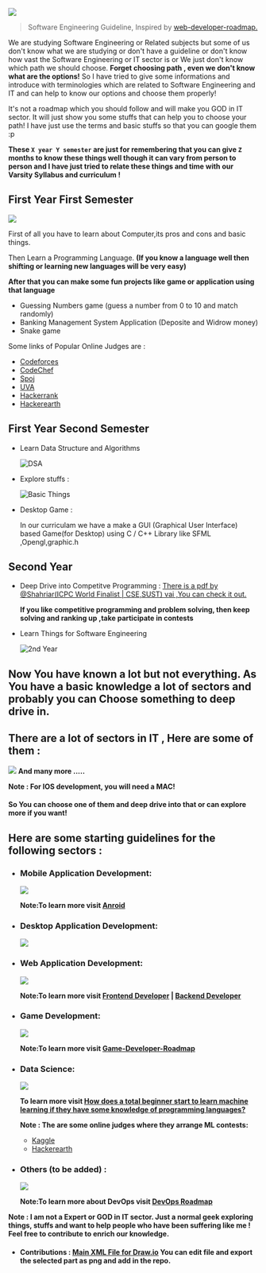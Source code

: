 ![](assets/logo.png)

> Software Engineering Guideline,  Inspired by [web-developer-roadmap.](https://github.com/kamranahmedse/developer-roadmap)

We are studying Software Engineering or Related subjects but some of us don't know what we are studying or don't have a guideline or don't know how vast the Software Engineering or IT sector is or We just don't know which path we should choose. **Forget choosing path , even we don't know what are the options!**
So I have tried to give some informations and introduce with terminologies which are related to Software Engineering and IT and can help to know our options and choose them properly!

It's not a roadmap which you should follow and will make you GOD in IT sector. It will just show you some stuffs that can help you to choose your path! I have just use the terms and basic stuffs so that you can google them :p

**These `X year Y semester` are just for remembering that you can give `Z` months to know these things well though it can vary from person to person and I have just tried to relate these things and time with our Varsity Syllabus and curriculum !**

## First Year First Semester

![](assets/1_1.png)

First of all you have to learn about Computer,its pros and cons and basic things.

Then Learn a Programming Language.
**(If you know a language well then shifting or learning new languages will be very easy)**

**After that you can make some fun projects like game or application using that language**

- Guessing Numbers game (guess a number from 0 to 10 and match randomly) 
- Banking Management System Application (Deposite and Widrow money)
- Snake game


Some links of Popular Online Judges are :

- [Codeforces](https://codeforces.com)
- [CodeChef](https://www.codechef.com)
- [Spoj](https://www.spoj.com)
- [UVA](https://uhunt.onlinejudge.org)
- [Hackerrank](https://www.hackerrank.com)
- [Hackerearth](https://www.hackerearth.com])

## First Year Second Semester

- Learn Data Structure and Algorithms


  ![DSA](assets/DSA.png)

* Explore stuffs :


  ![Basic Things](assets/basic_stuffs.png)


- Desktop Game :

    In our curriculam we have a make a GUI (Graphical User Interface) based Game(for Desktop) using C / C++ Library like SFML ,Opengl,graphic.h

## Second Year

- Deep Drive into Competitve Programming  :
  [There is a pdf by @Shahriar(ICPC World Finalist | CSE,SUST) vai ,You can check it out.](assets/Dhaka-Regional-Raw-Syllabus-Sheet1.pdf)

  **If you like competitive programming and problem solving, then keep solving and ranking up ,take participate in contests**

- Learn Things for Software Engineering


  ![2nd Year](assets/2nd_yr.png)


## Now You have known a lot but not everything. As You have a basic knowledge a lot of sectors and probably you can Choose something to deep drive in.


## There are a lot of sectors in IT , Here are some of them :

![](assets/Sectors.png)  **And many more .....**

**Note : For IOS development, you will need a MAC!**

#### So You can choose one of them and deep drive into that or can explore more if you want!




## Here are some starting guidelines for the following sectors :

- ### Mobile Application Development:


    ![](assets/Mobile_dev.png)

    **Note:To learn more visit [Anroid](https://roadmap.sh/android)**

    

- ### Desktop Application Development:


    ![](assets/Desktop_dev.png)



- ### Web Application Development:


    ![](assets/Web_dev.png)

    **Note:To learn more visit [Frontend Developer](https://roadmap.sh/frontend) | [Backend Developer](https://roadmap.sh/backend)**


- ### Game Development:


    ![](assets/Game_dev.png)

    **Note:To learn more visit [Game-Developer-Roadmap](https://github.com/utilForever/game-developer-roadmap)**

- ### Data Science:


    ![](assets/DS.png)
    
    
    **To learn more visit [How does a total beginner start to learn machine learning if they have some knowledge of programming languages?](https://www.quora.com/How-does-a-total-beginner-start-to-learn-machine-learning-if-they-have-some-knowledge-of-programming-languages/answer/Nisarg-Dave-17?ch=99&share=c49fec6c&srid=3l2Gx&fbclid=IwAR1x6Q3jjjSwp9vCscIevQCT74Gu9_3T4d_sPI0mySDe7wBybsajCG5d4ls)**

    **Note : The are some online judges where they arrange ML contests:**
    - [Kaggle](https://www.kaggle.com/)
    - [Hackerearth](https://www.hackerearth.com/challenges/)
 


- ### Others (to be added) :


    ![](assets/others.png)

  **Note:To learn more about DevOps visit [DevOps Roadmap](https://roadmap.sh/devops)**


**Note : I am not a Expert or GOD in IT sector. Just a normal geek exploring things, stuffs and want to help people who have been suffering like me ! Feel free to contribute to enrich our knowledge.**

- #### Contributions : [Main XML File for Draw.io](https://drive.google.com/file/d/1p-rENmOOQ5x_pAISXUDn3W_tE4j0R_f3/view?usp=sharing) You can edit file and export the selected part as png and add in the repo.
